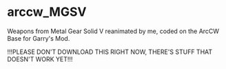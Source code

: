 # arccw_MGSV
Weapons from Metal Gear Solid V reanimated by me, coded on the ArcCW Base for Garry's Mod.

!!!PLEASE DON'T DOWNLOAD THIS RIGHT NOW, THERE'S STUFF THAT DOESN'T WORK YET!!!

